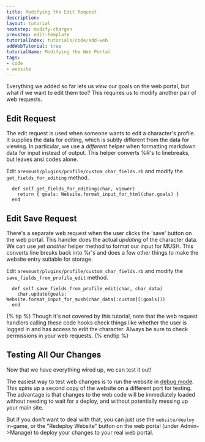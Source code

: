 ```yaml
---
title: Modifying the Edit Request
description: 
layout: tutorial
nextstep: modify-chargen
prevstep: edit-template
tutorialIndex: tutorials/code/add-web
addWebTutorial: true
tutorialName: Modifying the Web Portal
tags:
- code
- website
---
```


Everything we added so far lets us *view* our goals on the web portal, but what if we want to edit them too?  This requires us to modify another pair of web requests.

## Edit Request

The edit request is used when someone wants to edit a character's profile.  It supplies the data for editing, which is subtly different from the data for viewing.  In particular, we use a *different* helper when formatting markdown data for input instead of output.  This helper converts %R's to linebreaks, but leaves ansi codes alone.

Edit `aresmush/plugins/profile/custom_char_fields.rb` and modify the `get_fields_for_editing` method.

      def self.get_fields_for_editing(char, viewer)
        return { goals: Website.format_input_for_html(char.goals) }
      end

## Edit Save Request

There's a separate web request when the user clicks the 'save' button on the web portal.  This handler does the actual *updating* of the character data.  We can use *yet another* helper method to format our input for MUSH.  This converts line breaks back into %r's and does a few other things to make the website entry suitable for storage.

Edit `aresmush/plugins/profile/custom_char_fields.rb` and modify the `save_fields_from_profile_edit` method.

      def self.save_fields_from_profile_edit(char, char_data)
        char.update(goals: Website.format_input_for_mush(char_data[:custom][:goals]))
      end

{% tip %} 
Though it's not covered by this tutorial, note that the web request handlers calling these code hooks check things like whether the user is logged in and has access to edit the character.  Always be sure to check permissions in your web requests.
{% endtip %}


## Testing All Our Changes

Now that we have everything wired up, we can test it out!

The easiest way to test web changes is to run the website in [debug mode](/tutorials/code/debug-mode.html).  This spins up a second copy of the website on a different port for testing.  The advantage is that changes to the web code will be immediately loaded without needing to wait for a deploy, and without potentially messing up your main site.  

But if you don't want to deal with that, you can just use the `website/deploy` in-game, or the "Redeploy Website" button on the web portal (under Admin->Manage) to deploy your changes to your real web portal.
